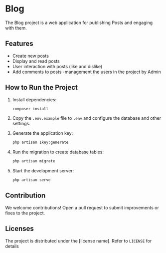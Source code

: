 # Blog

The Blog project is a web application for publishing Posts and engaging with them.

## Features

- Create new posts
- Display and read posts
- User interaction with posts (like and dislike)
- Add comments to posts
-management the users in the project by Admin 


## How to Run the Project

1. Install dependencies:

    ```bash
    composer install
    ```

2. Copy the `.env.example` file to `.env` and configure the database and other settings.

3. Generate the application key:

    ```bash
    php artisan 1key:generate
    ```

4. Run the migration to create database tables:

    ```bash
    php artisan migrate
    ```

5. Start the development server:

    ```bash
    php artisan serve
    ```

## Contribution

We welcome contributions! Open a pull request to submit improvements or fixes to the project.

## Licenses

The project is distributed under the [license name]. Refer to `LICENSE` for details
